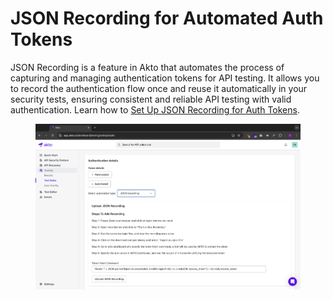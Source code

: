 # JSON Recording for Automated Auth Tokens

JSON Recording is a feature in Akto that automates the process of capturing and managing authentication tokens for API testing. It allows you to record the authentication flow once and reuse it automatically in your security tests, ensuring consistent and reliable API testing with valid authentication. Learn how to [Set Up JSON Recording for Auth Tokens](../how-to/set-up-json-recording-for-auth-tokens.md).

<figure><img src="../../.gitbook/assets/image (4) (1) (1).png" alt=""><figcaption></figcaption></figure>

